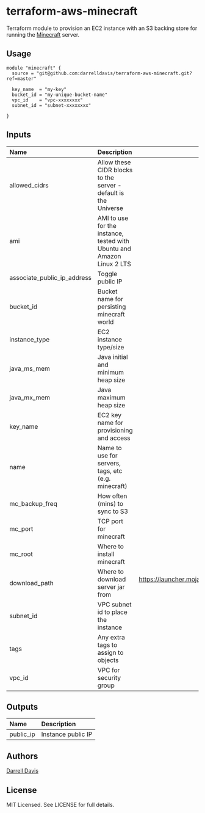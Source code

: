 # terraform-aws-minecraft

Terraform module to provision an EC2 instance with an S3 backing store for running the [Minecraft](https://minecraft.net/en-us/) server.

## Usage

```
module "minecraft" {
  source = "git@github.com:darrelldavis/terraform-aws-minecraft.git?ref=master"

  key_name  = "my-key"
  bucket_id = "my-unique-bucket-name"
  vpc_id    = "vpc-xxxxxxxx"
  subnet_id = "subnet-xxxxxxxx"

}
```

## Inputs

|Name|Description|Default|Required|
|:--|:--|:--:|:--:|
|allowed_cidrs|Allow these CIDR blocks to the server - default is the Universe|0.0.0.0/0||
|ami|AMI to use for the instance, tested with Ubuntu and Amazon Linux 2 LTS|latest Ubuntu||
|associate_public_ip_address|Toggle public IP|true||
|bucket_id|Bucket name for persisting minecraft world||Yes|
|instance_type|EC2 instance type/size|t2.medium (note: not free tier!)||
|java_ms_mem|Java initial and minimum heap size|1G||
|java_mx_mem|Java maximum heap size|1G||
|key_name|EC2 key name for provisioning and access||Yes|
|name|Name to use for servers, tags, etc (e.g. minecraft)|mc||
|mc_backup_freq|How often (mins) to sync to S3|5||
|mc_port|TCP port for minecraft|25565||
|mc_root|Where to install minecraft|`/home/minecraft`||
|download_path|Where to download server jar from|https://launcher.mojang.com/v1/objects/bb2b6b1aefcd70dfd1892149ac3a215f6c636b07/server.jar (1.15.2)||
|subnet_id|VPC subnet id to place the instance||Yes|
|tags|Any extra tags to assign to objects|||
|vpc_id|VPC for security group||Yes|

## Outputs

|Name|Description|
|:--|:--|
|public_ip|Instance public IP|

## Authors

[Darrell Davis](https://github.com/darrelldavis)

## License
MIT Licensed. See LICENSE for full details.

